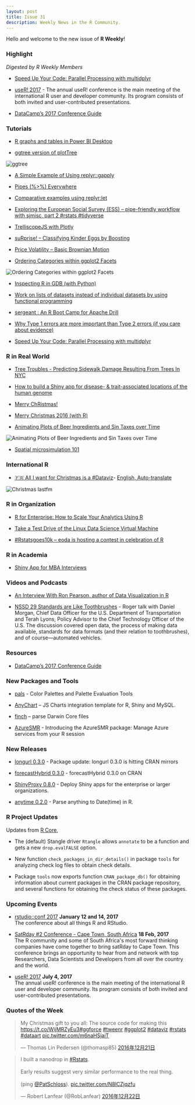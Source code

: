 ```yaml
---
layout: post
title: Issue 31
description: Weekly News in the R Community.
---
```


Hello and welcome to the new issue of **R Weekly**!

### Highlight

*Digested by R Weekly Members*

+ [Speed Up Your Code: Parallel Processing with multidplyr](http://www.mattdancho.com/code-tools/2016/12/18/multidplyr.html)

+ [useR! 2017](http://user2017.brussels/) - The annual useR! conference is the main meeting of the international R user and developer community. Its program consists of both invited and user-contributed presentations.

+ [DataCamp’s 2017 Conference Guide](http://www.datacamp.com/community/blog/conference-guide-2017)

### Tutorials

+ [R graphs and tables in Power BI Desktop](https://tomaztsql.wordpress.com/2016/12/18/r-graphs-and-tables-in-power-bi-desktop)

+ [ggtree version of plotTree](https://guangchuangyu.github.io/2016/12/ggtree-version-of-plottree/)

![ggtree](https://cdn.rawgit.com/rweekly/image/master/2016-12-26/facet_plot_bar2.png)

+ [A Simple Example of Using replyr::gapply](http://www.win-vector.com/blog/2016/12/a-simple-example-of-using-replyrgapply/) 
+ [Pipes (%>%) Everywhere](https://rud.is/b/2016/12/22/pipes-everywhere/)

+ [Comparative examples using replyr:let](http://www.win-vector.com/blog/2016/12/comparative-examples-using-replyrlet/)

+ [Exploring the European Social Survey (ESS) – pipe-friendly workflow with sjmisc, part 2 #rstats #tidyverse](https://strengejacke.wordpress.com/2016/12/22/exploring-the-european-social-survey-ess-pipe-friendly-workflow-with-sjmisc-part-2-rstats-tidyverse/)

+ [TrelliscopeJS with Plotly](http://ryanhafen.com/blog/trelliscopejs-plotly)

+ [suRprise! – Classifying Kinder Eggs by Boosting](http://staff.math.su.se/hoehle/blog/2016/12/23/surprise.html)

+ [Price Volatility – Basic Brownian Motion](https://stoltzmaniac.com/price-volatility-basic-brownian-motion/)

+ [Ordering Categories within ggplot2 Facets](https://trinkerrstuff.wordpress.com/2016/12/23/ordering-categories-within-ggplot2-facets/)

![Ordering Categories within ggplot2 Facets](https://i0.wp.com/i.imgur.com/iLSLioq.png)

+ [Inspecting R in GDB (with Python)](https://random-remarks.net/2016/12/21/inspecting-r-in-gdb-with-python/)

+ [Work on lists of datasets instead of individual datasets by using functional programming](http://www.brodrigues.co/blog/2016-12-21-work-on-lists-of-datasets-instead-of-individual-datasets-by-using-functional-programming/)

+ [sergeant : An R Boot Camp for Apache Drill](https://rud.is/b/2016/12/20/sergeant-a-r-boot-camp-for-apache-drill/)

+ [Why Type 1 errors are more important than Type 2 errors (if you care about evidence)](http://daniellakens.blogspot.com/2016/12/why-type-1-errors-are-more-important.html)

+ [Speed Up Your Code: Parallel Processing with multidplyr](http://www.mattdancho.com/code-tools/2016/12/18/multidplyr.html)


### R in Real World

+ [Tree Troubles - Predicting Sidewalk Damage Resulting From Trees In NYC](http://blog.nycdatascience.com/student-works/capstone/tree-troubles-predicting-sidewalk-damage-resulting-trees-nyc/)

+ [How to build a Shiny app for disease- & trait-associated locations of the human genome](https://shiring.github.io/genome/2016/12/18/gwas_catalog_post)

+ [Merry ChRistmas!](http://blog.revolutionanalytics.com/2016/12/merry-christmas.html)

+ [Merry Christmas 2016 (with R)](http://unamatematicaseltigre.blogspot.com/2016/12/merry-christmas-2016-with-r.html)

+ [Animating Plots of Beer Ingredients and Sin Taxes over Time](https://shiring.github.io/animation/2016/12/22/alcohol_post)

![Animating Plots of Beer Ingredients and Sin Taxes over Time](https://shiring.github.io/animation/2016/12/22/alcohol_post_files/figure-markdown_github/unnamed-chunk-6-1.png)

+ [Spatial microsimulation 101](http://philmikejones.me/post/2016-12-21-spatial-microsimulation-101/)


### International R

+ [:fr: All I want for Christmas is a #Dataviz](http://colinfay.me/all-i-want-for-christmas-is-a-dataviz/)- [English, Auto-translate](http://translate.google.com/translate?hl=&sl=fr&tl=en&u=http://colinfay.me/all-i-want-for-christmas-is-a-dataviz/)

![Christmas lastfm](https://cdn.rawgit.com/rweekly/image/master/2016-12-26/songs-last-fm-christmas.jpeg)


### R in Organization

+ [R for Enterprise: How to Scale Your Analytics Using R](https://www.rstudio.com/rviews/2016/12/21/r-for-enterprise-how-to-scale-your-analytics-using-r/)

+ [Take a Test Drive of the Linux Data Science Virtual Machine](http://blog.revolutionanalytics.com/2016/12/dsvm-test-drive.html)

+ [#Rstatsgoes10k – eoda is hosting a contest in celebration of R](https://blog.eoda.de/2016/12/21/rstatsgoes10k-eoda-is-hosting-a-contest-in-celebration-of-r/)

### R in Academia

+ [Shiny App for MBA Interviews](http://enelmargen.org/datascience/mba-shiny/)

### Videos and Podcasts

+ [An Interview With Ron Pearson, author of Data Visualization in R](https://www.datacamp.com/community/blog/an-interview-with-ron-pearson-author-of-data-visualization-in-r)

+ [NSSD 29 Standards are Like Toothbrushes](https://soundcloud.com/nssd-podcast/episode-29-standards-are-like-toothbrushes)  - Roger talk with Daniel Morgan, Chief Data Officer for the U.S. Department of Transportation and Terah Lyons, Policy Advisor to the Chief Technology Officer of the U.S. The discussion covered open data, the process of making data available, standards for data formats (and their relation to toothbrushes), and of course—automated vehicles.

### Resources

+ [DataCamp’s 2017 Conference Guide](http://www.datacamp.com/community/blog/conference-guide-2017)


### New Packages and Tools

+ [pals](https://github.com/kwstat/pals/blob/master/README.md) - Color Palettes and Palette Evaluation Tools

+ [AnyChart](https://github.com/anychart-integrations/r-shiny-mysql-template) –  JS Charts integration template for R, Shiny and MySQL.

+ [finch](http://ropensci.org/blog/technotes/2016/12/23/finch-release) – parse Darwin Core files

+ [AzureSMR](http://blog.revolutionanalytics.com/2016/12/azuresmr.html) - Introducing the AzureSMR package: Manage Azure services from your R session


### New Releases

+ [longurl 0.3.0](https://rud.is/b/2016/12/18/package-update-longurl-0-3-0-is-hitting-cran-mirrors/) - Package update: longurl 0.3.0 is hitting CRAN mirrors

+ [forecastHybrid 0.3.0](http://ellisp.github.io/blog/2016/12/24/forecastHybrid-0.3) - forecastHybrid 0.3.0 on CRAN

+ [ShinyProxy 0.8.0](https://www.openanalytics.eu/blog/shinyproxy-080) - Deploy Shiny apps for the enterprise or larger organizations.

+ [anytime 0.2.0](http://dirk.eddelbuettel.com/blog/2016/12/24/#anytime_0.2.0) - Parse anything to Date(time) in R.

### R Project Updates

Updates from [R Core](http://developer.r-project.org/blosxom.cgi/R-devel/NEWS), 

+ The (default) Stangle driver `Rtangle` allows `annotate` to be a function and gets a new `drop.evalFALSE` option.

+ New function `check_packages_in_dir_details()` in package `tools` for analyzing check log files to obtain check details.

+ Package `tools` now exports function `CRAN_package_db()` for obtaining information about current packages in the CRAN package repository, and several functions for obtaining the check status of these packages.


### Upcoming Events

+ [rstudio::conf 2017](https://www.rstudio.com/conference/)  **January 12 and 14, 2017** <br>
The conference about all things R and RStudio.<br /> 

+ [SatRday #2 Conference - Cape Town, South Africa](http://capetown2017.satrdays.org/) **18 Feb, 2017** <br />
The R community and some of South Africa's most forward thinking companies have come together to bring satRday to Cape Town. This conference brings an opportunity to hear from and network with top Researchers, Data Scientists and Developers from all over the country and the world. 

+ [useR! 2017](http://user2017.brussels/) **July 4, 2017** <br />
The annual useR! conference is the main meeting of the international R user and developer community. Its program consists of both invited and user-contributed presentations.  <br />

### Quotes of the Week

<blockquote class="twitter-tweet" data-lang="zh-cn"><p lang="en" dir="ltr">My Christmas gift to you all: The source code for making this <a href="https://t.co/WijMRZyEu3">https://t.co/WijMRZyEu3</a><a href="https://twitter.com/hashtag/ggforce?src=hash">#ggforce</a> <a href="https://twitter.com/hashtag/tweenr?src=hash">#tweenr</a> <a href="https://twitter.com/hashtag/ggplot2?src=hash">#ggplot2</a> <a href="https://twitter.com/hashtag/dataviz?src=hash">#dataviz</a> <a href="https://twitter.com/hashtag/rstats?src=hash">#rstats</a> <a href="https://twitter.com/hashtag/dataart?src=hash">#dataart</a> <a href="https://t.co/m6naHSjaiT">pic.twitter.com/m6naHSjaiT</a></p>&mdash; Thomas Lin Pedersen (@thomasp85) <a href="https://twitter.com/thomasp85/status/811537760783912960">2016年12月21日</a></blockquote>

<blockquote class="twitter-tweet" data-lang="zh-cn"><p lang="en" dir="ltr">I built a nanodrop in <a href="https://twitter.com/hashtag/Rstats?src=hash">#Rstats</a>. <br><br>Early results suggest very similar performance to the real thing. <br><br>(ping <a href="https://twitter.com/PatSchloss">@PatSchloss</a>). <a href="https://t.co/N8lCZjqzfu">pic.twitter.com/N8lCZjqzfu</a></p>&mdash; Robert Lanfear (@RobLanfear) <a href="https://twitter.com/RobLanfear/status/811777568772718592">2016年12月22日</a></blockquote>
